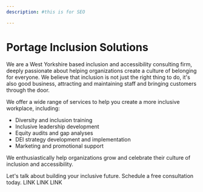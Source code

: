 ```yaml
---
description: #this is for SEO

---
```


# Portage Inclusion Solutions

We are a West Yorkshire based inclusion and accessibility consulting firm, deeply passionate about helping organizations create a culture of belonging for everyone. We believe that inclusion is not just the right thing to do, it's also good business, attracting and maintaining staff and bringing customers through the door.

We offer a wide range of services to help you create a more inclusive workplace, including:

<div style="text-align: left;">

- Diversity and inclusion training
- Inclusive leadership development
- Equity audits and gap analyses
- DEI strategy development and implementation
- Marketing and promotional support</div>


We enthusiastically help organizations grow and celebrate their culture of inclusion and accessibility.

Let's talk about building your inclusive future. Schedule a free consultation today. LINK LINK LINK

